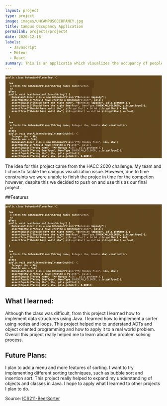 ```yaml
---
layout: project
type: project
image: images/UHCAMPUSOCCUPANCY.jpg
title: Campus Occupancy Application
permalink: projects/project4
date: 2020-12-18
labels:
  - Javascript
  - Meteor 
  - React
summary: This is an applicatio which visualizes the occupancy of people on the UH Campus. 
---
```


<img class="ui image" src="../images/ICS211Proj.png" alt="NONE">

The idea for this project came from the HACC 2020 challenge. My team and I chose to tackle the campus visualization issue. However, due to time constraints we were unable to finish the projec in time for the competion however, despite this we decided to push on and use this as our final project.

##Features

<img class="ui image" src="../images/ICS211Proj.png" alt="NONE">

## What I learned:

Although the class was difficult, from this project I learned how to implement data structures using Java. I learned how to implement a sorter using nodes and loops. This project helped me to understand ADTs and object oriented programming and how to apply it to a real world problem. Overall this project really helped me to learn about the problem solving process. 

## Future Plans:

I plan to add a menu and more features of sorting. I want to try implementing different sorting techniques, such as bubble sort and insertion sort. This project really helped to expand my understanding of objects and classes in Java. I hope to apply what I learned to other projects I plan to do.


Source: <a href="https://github.com/CalianaFortin/ICS-211-project"><i class="large github icon "></i>ICS211-BeerSorter</a>

